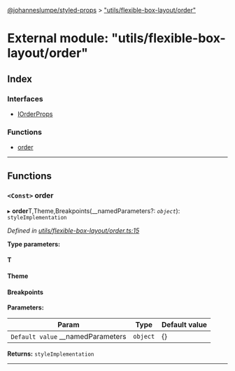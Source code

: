 [@johanneslumpe/styled-props](../README.md) > ["utils/flexible-box-layout/order"](../modules/_utils_flexible_box_layout_order_.md)

# External module: "utils/flexible-box-layout/order"

## Index

### Interfaces

* [IOrderProps](../interfaces/_utils_flexible_box_layout_order_.iorderprops.md)

### Functions

* [order](_utils_flexible_box_layout_order_.md#order)

---

## Functions

<a id="order"></a>

### `<Const>` order

▸ **order**T,Theme,Breakpoints(__namedParameters?: *`object`*): `styleImplementation`

*Defined in [utils/flexible-box-layout/order.ts:15](https://github.com/johanneslumpe/styled-props/blob/3abf398/src/utils/flexible-box-layout/order.ts#L15)*

**Type parameters:**

#### T 
#### Theme 
#### Breakpoints 
**Parameters:**

| Param | Type | Default value |
| ------ | ------ | ------ |
| `Default value` __namedParameters | `object` |  {} |

**Returns:** `styleImplementation`

___

